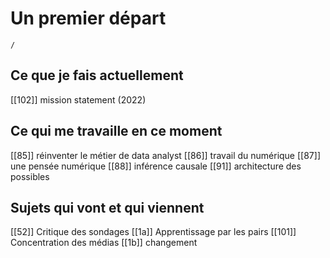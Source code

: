 # Un premier départ

```ActivityHistory
/
```
## Ce que je fais actuellement

 [[102]] mission statement (2022)

## Ce qui me travaille en ce moment

[[85]] réinventer le métier de data analyst
[[86]] travail du numérique
[[87]] une pensée numérique
[[88]] inférence causale
[[91]] architecture des possibles

## Sujets qui vont et qui viennent

[[52]] Critique des sondages
[[1a]]  Apprentissage par les pairs
[[101]] Concentration des médias
[[1b]] changement